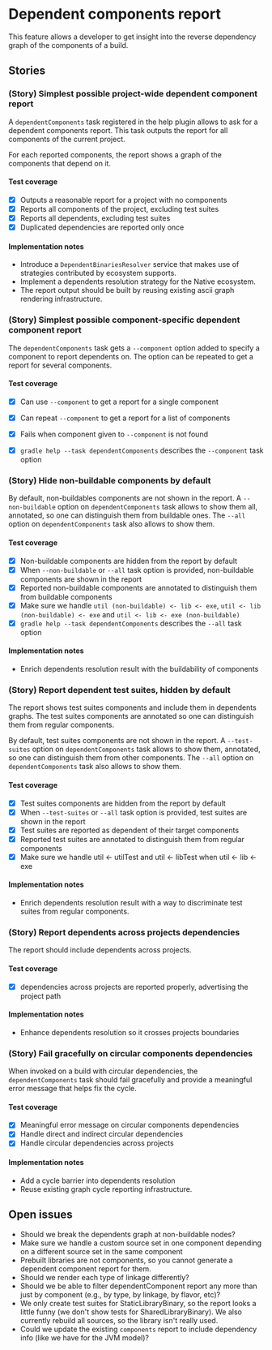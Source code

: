 # Dependent components report

This feature allows a developer to get insight into the reverse dependency graph of the components of a build.


## Stories

### (Story) Simplest possible project-wide dependent component report

A `dependentComponents` task registered in the help plugin allows to ask for a dependent components report.
This task outputs the report for all components of the current project.

For each reported components, the report shows a graph of the components that depend on it.

#### Test coverage

- [x] Outputs a reasonable report for a project with no components
- [x] Reports all components of the project, excluding test suites
- [x] Reports all dependents, excluding test suites
- [x] Duplicated dependencies are reported only once

#### Implementation notes

- Introduce a `DependentBinariesResolver` service that makes use of strategies contributed by ecosystem supports.
- Implement a dependents resolution strategy for the Native ecosystem.
- The report output should be built by reusing existing ascii graph rendering infrastructure.


### (Story) Simplest possible component-specific dependent component report

The `dependentComponents` task gets a `--component` option added to specify a component to report dependents on.
The option can be repeated to get a report for several components.

#### Test coverage

- [x] Can use `--component` to get a report for a single component
- [x] Can repeat `--component` to get a report for a list of components
- [x] Fails when component given to `--component` is not found
- [x] `gradle help --task dependentComponents` describes the `--component` task option


### (Story) Hide non-buildable components by default

By default, non-buildables components are not shown in the report.
A `--non-buildable` option on `dependentComponents` task allows to show them all, annotated, so one can distinguish them from buildable ones.
The `--all` option on `dependentComponents` task also allows to show them.

#### Test coverage

- [x] Non-buildable components are hidden from the report by default
- [x] When `--non-buildable` or `--all` task option is provided, non-buildable components are shown in the report
- [x] Reported non-buildable components are annotated to distinguish them from buildable components 
- [x] Make sure we handle `util (non-buildable) <- lib <- exe`, `util <- lib (non-buildable) <- exe` and `util <- lib <- exe (non-buildable)`
- [x] `gradle help --task dependentComponents` describes the `--all` task option 

#### Implementation notes

- Enrich dependents resolution result with the buildability of components


### (Story) Report dependent test suites, hidden by default

The report shows test suites components and include them in dependents graphs.
The test suites components are annotated so one can distinguish them from regular components.

By default, test suites components are not shown in the report.
A `--test-suites` option on `dependentComponents` task allows to show them, annotated, so one can distinguish them from other components.
The `--all` option on `dependentComponents` task also allows to show them.

#### Test coverage

- [x] Test suites components are hidden from the report by default
- [x] When `--test-suites` or `--all` task option is provided, test suites are shown in the report
- [x] Test suites are reported as dependent of their target components
- [x] Reported test suites are annotated to distinguish them from regular components
- [x] Make sure we handle util <- utilTest and util <- libTest when util <- lib <- exe

#### Implementation notes

- Enrich dependents resolution result with a way to discriminate test suites from regular components.


### (Story) Report dependents across projects dependencies

The report should include dependents across projects. 

#### Test coverage

-  [x] dependencies across projects are reported properly, advertising the project path

#### Implementation notes

- Enhance dependents resolution so it crosses projects boundaries


### (Story) Fail gracefully on circular components dependencies

When invoked on a build with circular dependencies, the `dependentComponents` task should fail gracefully and provide a meaningful error message that helps fix the cycle.

#### Test coverage

- [x] Meaningful error message on circular components dependencies
- [x] Handle direct and indirect circular dependencies
- [x] Handle circular dependencies across projects

#### Implementation notes

- Add a cycle barrier into dependents resolution
- Reuse existing graph cycle reporting infrastructure.


## Open issues

- Should we break the dependents graph at non-buildable nodes?
- Make sure we handle a custom source set in one component depending on a different source set in the same component
- Prebuilt libraries are not components, so you cannot generate a dependent component report for them.
- Should we render each type of linkage differently?
- Should we be able to filter dependentComponent report any more than just by component (e.g., by type, by linkage, by flavor, etc)?
- We only create test suites for StaticLibraryBinary, so the report looks a little funny (we don't show tests for SharedLibraryBinary).  We also currently rebuild all sources, so the library isn't really used.
- Could we update the existing `components` report to include dependency info (like we have for the JVM model)?
